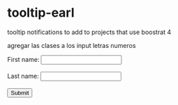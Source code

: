# tooltip-earl

tooltip notifications to add to projects that use boostrat 4

agregar las clases a los input
letras
numeros

<form action="/action_page.php">
  <label for="fname">First name:</label>
  <input class ="letras" type="text" id="fname" name="fname"><br><br>
  <label for="lname">Last name:</label>
  <input class ="letras"  type="text" id="lname" name="lname"><br><br>
  <input type="submit" value="Submit">
</form>
